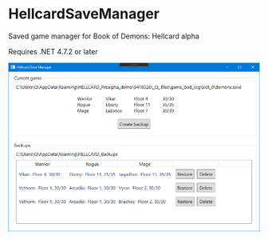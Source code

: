 # HellcardSaveManager
Saved game manager for Book of Demons: Hellcard alpha

Requires .NET 4.7.2 or later

![HellcardSaveManagerUI](/HellcardSaveManagerUI.png)
